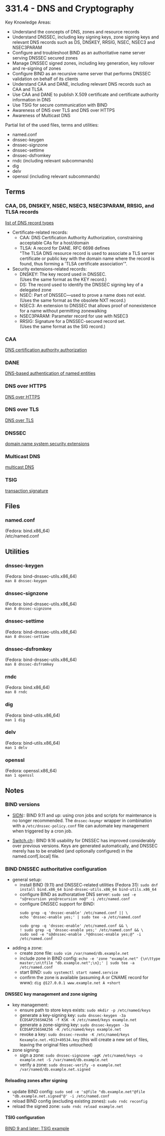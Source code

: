 # 331.4 - DNS and Cryptography

Key Knowledge Areas:

* Understand the concepts of DNS, zones and resource records
* Understand DNSSEC, including key signing keys, zone signing keys and relevant DNS records such as DS, DNSKEY, RRSIG, NSEC, NSEC3 and NSEC3PARAM
* Configure and troubleshoot BIND as an authoritative name server serving DNSSEC secured zones
* Manage DNSSEC signed zones, including key generation, key rollover and re-signing of zones
* Configure BIND as an recursive name server that performs DNSSEC validation on behalf of its clients
* Understand CAA and DANE, including relevant DNS records such as CAA and TLSA
* Use CAA and DANE to publish X.509 certificate and certificate authority information in DNS
* Use TSIG for secure communication with BIND
* Awareness of DNS over TLS and DNS over HTTPS
* Awareness of Multicast DNS

Partial list of the used files, terms and utilities:

* named.conf
* dnssec-keygen
* dnssec-signzone
* dnssec-settime
* dnssec-dsfromkey
* rndc (including relevant subcommands)
* dig
* delv
* openssl (including relevant subcommands)

## Terms

### CAA, DS, DNSKEY, NSEC, NSEC3, NSEC3PARAM, RRSIG, and TLSA records
[list of DNS record types](https://en.wikipedia.org/wiki/List_of_DNS_record_types)
* Certificate-related records:
  * CAA: DNS Certification Authority Authorization, constraining acceptable CAs for a host/domain
  * TLSA: A record for DANE. RFC 6698 defines  
    "The TLSA DNS resource record is used to associate a TLS server certificate or public key with the domain name where the record is found, thus forming a 'TLSA certificate association'".
* Security extensions-related records:
  * DNSKEY: The key record used in DNSSEC.  
    (Uses the same format as the KEY record.)
  * DS: The record used to identify the DNSSEC signing key of a delegated zone
  * NSEC: Part of DNSSEC—used to prove a name does not exist.  
    (Uses the same format as the obsolete NXT record.)
  * NSEC3: An extension to DNSSEC that allows proof of nonexistence for a name without permitting zonewalking
  * NSEC3PARAM: Parameter record for use with NSEC3
  * RRSIG: Signature for a DNSSEC-secured record set.  
    (Uses the same format as the SIG record.)

### CAA
[DNS certification authority authorization](https://en.wikipedia.org/wiki/DNS_Certification_Authority_Authorization)

### DANE
[DNS-based authentication of named entities](https://en.wikipedia.org/wiki/DNS-based_Authentication_of_Named_Entities)

### DNS over HTTPS
[DNS over HTTPS](https://en.wikipedia.org/wiki/DNS_over_HTTPS)

### DNS over TLS
[DNS over TLS](https://en.wikipedia.org/wiki/DNS_over_TLS)

### DNSSEC
[domain name system security extensions](https://en.wikipedia.org/wiki/DNSSEC)

### Multicast DNS
[multicast DNS](https://en.wikipedia.org/wiki/Multicast_DNS)

### TSIG
[transaction signature](https://en.wikipedia.org/wiki/TSIG)

## Files

### named.conf
(Fedora: bind.x86_64)  
/etc/named.conf

## Utilities

### dnssec-keygen
(Fedora: bind-dnssec-utils.x86_64)  
```man 8 dnssec-keygen```

### dnssec-signzone
(Fedora: bind-dnssec-utils.x86_64)  
```man 8 dnssec-signzone```

### dnssec-settime
(Fedora: bind-dnssec-utils.x86_64)  
```man 8 dnssec-settime```

### dnssec-dsfromkey
(Fedora: bind-dnssec-utils.x86_64)  
```man 8 dnssec-dsfromkey```

### rndc
(Fedora: bind.x86_64)  
```man 8 rndc```

### dig
(Fedora: bind-utils.x86_64)  
```man 1 dig```

### delv
(Fedora: bind-utils.x86_64)  
```man 1 delv```

### openssl
(Fedora: openssl.x86_64)  
```man 1 openssl```

## Notes

### BIND versions
* [SIDN](https://www.sidn.nl/en/dnssec/dnssec-signatures-in-bind-named)::
BIND 9.11 and up: using cron jobs and scripts for maintenance is no longer recommended. The `dnssec-keymgr` wrapper in combination with a `/etc/dnssec-policy.conf` file can automate key management when triggered by a cron job.

* [Switch.ch](https://securityblog.switch.ch/2020/12/01/dnssec-signing-your-domain-with-bind-9-16/)::
BIND 9.16 usability for DNSSEC has improved considerably over previous versions. Keys are generated automatically, and DNSSEC merely has to be enabled (and optionally configured) in the named.conf[.local] file.

### BIND DNSSEC authoritative configuration
* general setup:
  * install BIND (9.11) and DNSSEC-related utilities (Fedora 31): `sudo dnf install bind.x86_64 bind-dnssec-utils.x86_64 bind-utils.x86_64`
  * configure BIND as authoratative DNS server: `sudo sed -e "s@recursion yes@recursion no@" -i /etc/named.conf`
  * configure DNSSEC support for BIND:
    ```
    sudo grep -q 'dnssec-enable' /etc/named.conf || \
    echo 'dnssec-enable yes;' | sudo tee -a /etc/named.conf

    sudo grep -q 'dnssec-enable' /etc/named.conf && \
    ! sudo grep -q 'dnssec-enable yes;' /etc/named.conf && \
    sudo sed -e "s@dnssec-enable .*@dnssec-enable yes;@" -i /etc/named.conf
    ```
* adding a zone:
  * create zone file: `sudo vim /var/named/db.example.net`
  * include zone in BIND config: `echo -e 'zone "example.net" {\n\ttype master;\n\tfile "db.example.net";\n};' | sudo tee -a /etc/named.conf`
  * start BIND: `sudo systemctl start named.service`
  * confirm the zone is available (assuming A or CNAME record for www): `dig @127.0.0.1 www.example.net A +short`

#### DNSSEC key management and zone signing
* key management:
  * ensure path to store keys exists: `sudo mkdir -p /etc/named/keys`
  * generate a key-signing key: `sudo dnssec-keygen -3a ECDSAP256SHA256 -f KSK -K /etc/named/keys example.net`
  * generate a zone-signing key: `sudo dnssec-keygen -3a ECDSAP256SHA256 -K /etc/named/keys example.net`
  * revoke a key: `sudo dnssec-revoke -K /etc/named/keys Kexample.net.+013+49534.key`
    (this will create a new set of files, leaving the original files untouched)
* zone signing:
  * sign a zone: `sudo dnssec-signzone -agK /etc/named/keys -o example.net -S /var/named/db.example.net`
  * verify a zone: `sudo dnssec-verify -o example.net /var/named/db.example.net.signed`

#### Reloading zones after signing
* update BIND config: `sudo sed -e 's@file "db.example.net"@file "db.example.net.signed"@' -i /etc/named.conf`
* reload BIND config (excluding existing zones): `sudo rndc reconfig`
* reload the signed zone: `sudo rndc reload example.net`

#### TSIG configuration
[BIND 9 and later: TSIG example](https://learn.akamai.com/en-us/webhelp/edge-dns/edge-dns-user-guide/GUID-26113520-064D-4744-97A2-3364B6CDF547.html)

